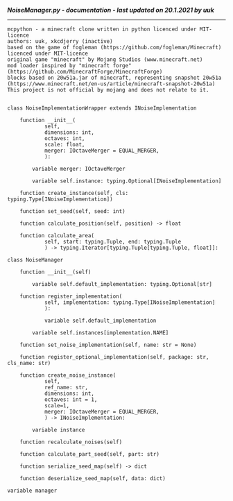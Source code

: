 ***NoiseManager.py - documentation - last updated on 20.1.2021 by uuk***
___

    mcpython - a minecraft clone written in python licenced under MIT-licence
    authors: uuk, xkcdjerry (inactive)
    based on the game of fogleman (https://github.com/fogleman/Minecraft) licenced under MIT-licence
    original game "minecraft" by Mojang Studios (www.minecraft.net)
    mod loader inspired by "minecraft forge" (https://github.com/MinecraftForge/MinecraftForge)
    blocks based on 20w51a.jar of minecraft, representing snapshot 20w51a
    (https://www.minecraft.net/en-us/article/minecraft-snapshot-20w51a)
    This project is not official by mojang and does not relate to it.


    class NoiseImplementationWrapper extends INoiseImplementation

        function __init__(
                self,
                dimensions: int,
                octaves: int,
                scale: float,
                merger: IOctaveMerger = EQUAL_MERGER,
                ):

            variable merger: IOctaveMerger

            variable self.instance: typing.Optional[INoiseImplementation]

        function create_instance(self, cls: typing.Type[INoiseImplementation])

        function set_seed(self, seed: int)

        function calculate_position(self, position) -> float

        function calculate_area(
                self, start: typing.Tuple, end: typing.Tuple
                ) -> typing.Iterator[typing.Tuple[typing.Tuple, float]]:

    class NoiseManager

        function __init__(self)

            variable self.default_implementation: typing.Optional[str]

        function register_implementation(
                self, implementation: typing.Type[INoiseImplementation]
                ):

                variable self.default_implementation

            variable self.instances[implementation.NAME]

        function set_noise_implementation(self, name: str = None)

        function register_optional_implementation(self, package: str, cls_name: str)

        function create_noise_instance(
                self,
                ref_name: str,
                dimensions: int,
                octaves: int = 1,
                scale=1,
                merger: IOctaveMerger = EQUAL_MERGER,
                ) -> INoiseImplementation:

            variable instance

        function recalculate_noises(self)

        function calculate_part_seed(self, part: str)

        function serialize_seed_map(self) -> dict

        function deserialize_seed_map(self, data: dict)

    variable manager